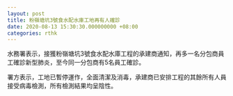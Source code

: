 ```yaml
---
layout: post
title: 粉嶺塘坑3號食水配水庫工地再有人確診
date: 2020-08-13 15:30:30.000000000 +08:00
categories: rthk
---
```


水務署表示，接獲粉嶺塘坑3號食水配水庫工程的承建商通知，再多一名分包商員工確診新型肺炎，至今同一分包商有5名員工確診。

署方表示，工地已暫停運作，全面清潔及消毒，承建商已安排工程的其餘所有人員接受病毒檢測，所有檢測結果均呈陰性。
